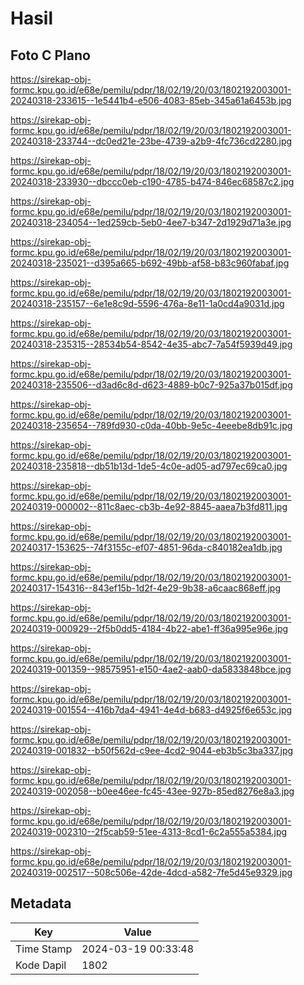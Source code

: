 # Hasil

## Foto C Plano

https://sirekap-obj-formc.kpu.go.id/e68e/pemilu/pdpr/18/02/19/20/03/1802192003001-20240318-233615--1e5441b4-e506-4083-85eb-345a61a6453b.jpg

https://sirekap-obj-formc.kpu.go.id/e68e/pemilu/pdpr/18/02/19/20/03/1802192003001-20240318-233744--dc0ed21e-23be-4739-a2b9-4fc736cd2280.jpg

https://sirekap-obj-formc.kpu.go.id/e68e/pemilu/pdpr/18/02/19/20/03/1802192003001-20240318-233930--dbccc0eb-c190-4785-b474-846ec68587c2.jpg

https://sirekap-obj-formc.kpu.go.id/e68e/pemilu/pdpr/18/02/19/20/03/1802192003001-20240318-234054--1ed259cb-5eb0-4ee7-b347-2d1929d71a3e.jpg

https://sirekap-obj-formc.kpu.go.id/e68e/pemilu/pdpr/18/02/19/20/03/1802192003001-20240318-235021--d395a665-b692-49bb-af58-b83c960fabaf.jpg

https://sirekap-obj-formc.kpu.go.id/e68e/pemilu/pdpr/18/02/19/20/03/1802192003001-20240318-235157--6e1e8c9d-5596-476a-8e11-1a0cd4a9031d.jpg

https://sirekap-obj-formc.kpu.go.id/e68e/pemilu/pdpr/18/02/19/20/03/1802192003001-20240318-235315--28534b54-8542-4e35-abc7-7a54f5939d49.jpg

https://sirekap-obj-formc.kpu.go.id/e68e/pemilu/pdpr/18/02/19/20/03/1802192003001-20240318-235506--d3ad6c8d-d623-4889-b0c7-925a37b015df.jpg

https://sirekap-obj-formc.kpu.go.id/e68e/pemilu/pdpr/18/02/19/20/03/1802192003001-20240318-235654--789fd930-c0da-40bb-9e5c-4eeebe8db91c.jpg

https://sirekap-obj-formc.kpu.go.id/e68e/pemilu/pdpr/18/02/19/20/03/1802192003001-20240318-235818--db51b13d-1de5-4c0e-ad05-ad797ec69ca0.jpg

https://sirekap-obj-formc.kpu.go.id/e68e/pemilu/pdpr/18/02/19/20/03/1802192003001-20240319-000002--811c8aec-cb3b-4e92-8845-aaea7b3fd811.jpg

https://sirekap-obj-formc.kpu.go.id/e68e/pemilu/pdpr/18/02/19/20/03/1802192003001-20240317-153625--74f3155c-ef07-4851-96da-c840182ea1db.jpg

https://sirekap-obj-formc.kpu.go.id/e68e/pemilu/pdpr/18/02/19/20/03/1802192003001-20240317-154316--843ef15b-1d2f-4e29-9b38-a6caac868eff.jpg

https://sirekap-obj-formc.kpu.go.id/e68e/pemilu/pdpr/18/02/19/20/03/1802192003001-20240319-000929--2f5b0dd5-4184-4b22-abe1-ff36a995e96e.jpg

https://sirekap-obj-formc.kpu.go.id/e68e/pemilu/pdpr/18/02/19/20/03/1802192003001-20240319-001359--98575951-e150-4ae2-aab0-da5833848bce.jpg

https://sirekap-obj-formc.kpu.go.id/e68e/pemilu/pdpr/18/02/19/20/03/1802192003001-20240319-001554--416b7da4-4941-4e4d-b683-d4925f6e653c.jpg

https://sirekap-obj-formc.kpu.go.id/e68e/pemilu/pdpr/18/02/19/20/03/1802192003001-20240319-001832--b50f562d-c9ee-4cd2-9044-eb3b5c3ba337.jpg

https://sirekap-obj-formc.kpu.go.id/e68e/pemilu/pdpr/18/02/19/20/03/1802192003001-20240319-002058--b0ee46ee-fc45-43ee-927b-85ed8276e8a3.jpg

https://sirekap-obj-formc.kpu.go.id/e68e/pemilu/pdpr/18/02/19/20/03/1802192003001-20240319-002310--2f5cab59-51ee-4313-8cd1-6c2a555a5384.jpg

https://sirekap-obj-formc.kpu.go.id/e68e/pemilu/pdpr/18/02/19/20/03/1802192003001-20240319-002517--508c506e-42de-4dcd-a582-7fe5d45e9329.jpg


## Metadata

| Key        | Value               |
| ---------- | ------------------- |
| Time Stamp | 2024-03-19 00:33:48 |
| Kode Dapil | 1802                |



